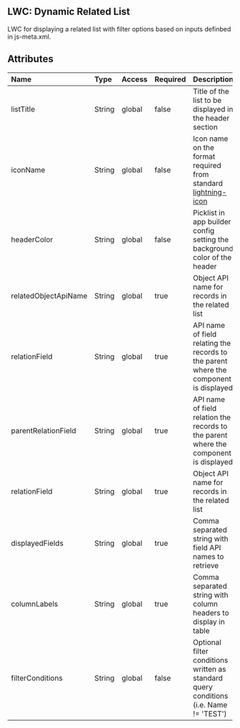 ## LWC: Dynamic Related List

LWC for displaying a related list with filter options based on inputs definbed in js-meta.xml.

## Attributes

| Name      | Type   | Access | Required | Description                                             |
| :-------- | :----- | :----- | :------- | :------------------------------------------------------ |
| listTitle | String | global | false    | Title of the list to be displayed in the header section |
| iconName | String | global | false    | Icon name on the format required from standard [lightning-icon](https://developer.salesforce.com/docs/component-library/bundle/lightning-icon/example) |
| headerColor | String | global | false    | Picklist in app builder config setting the background color of the header |
| relatedObjectApiName | String | global | true    | Object API name for records in the related list |
| relationField | String | global | true    | API name of field relating the records to the parent where the component is displayed |
| parentRelationField | String | global | true    | API name of field relation the records to the parent where the component is displayed |
| relationField | String | global | true    | Object API name for records in the related list |
| displayedFields | String | global | true    | Comma separated string with field API names to retrieve |
| columnLabels | String | global | true    | Comma separated string with column headers to display in table |
| filterConditions | String | global | false    | Optional filter conditions written as standard query conditions (i.e. Name != 'TEST') |
